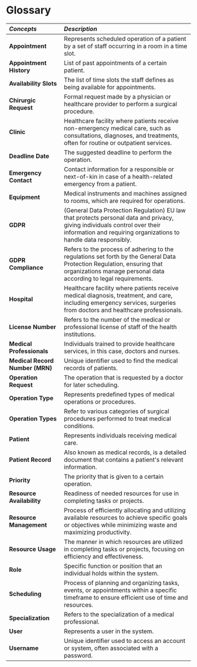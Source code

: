 # Glossary


| **_Concepts_** 	                | **_Description_**                                                                                                                                                                              |                                       
|:--------------------------------|:-----------------------------------------------------------------------------------------------------------------------------------------------------------------------------------------------|
| **Appointment**                 | Represents scheduled operation of a patient by a set of staff occurring in a room in a time slot.                                                                                              |
| **Appointment History**         | List of past appointments of a certain patient.                                                                                                                                                |
| **Availability Slots**          | The list of time slots the staff defines as being available for appointments.                                                                                                                  |
| **Chirurgic Request**           | Formal request made by a physician or healthcare provider to perform a surgical procedure.                                                                                                     |
| **Clinic**                      | Healthcare facility where patients receive non-emergency medical care, such as consultations, diagnoses, and treatments, often for routine or outpatient services.                             |
| **Deadline Date**               | The suggested deadline to perform the operation.                                                                                                                                               |
| **Emergency Contact**           | Contact information for a responsible or next-of-kin in case of a health-related emergency from a patient.                                                                                     |
| **Equipment**                   | Medical instruments and machines assigned to rooms, which are required for operations.                                                                                                         |
| **GDPR**                        | (General Data Protection Regulation) EU law that protects personal data and privacy, giving individuals control over their information and requiring organizations to handle data responsibly. |
| **GDPR Compliance**             | Refers to the process of adhering to the regulations set forth by the General Data Protection Regulation, ensuring that organizations manage personal data according to legal requirements.    |
| **Hospital**                    | Healthcare facility where patients receive medical diagnosis, treatment, and care, including emergency services, surgeries from doctors and healthcare professionals.                          |
| **License Number**              | Refers to the number of the medical or professional license of staff of the health institutions.                                                                                               |
| **Medical Professionals**       | Individuals trained to provide healthcare services, in this case, doctors and nurses.                                                                                                          |
| **Medical Record Number (MRN)** | Unique identifier used to find the medical records of patients.                                                                                                                                |
| **Operation Request**           | The operation that is requested by a doctor for later scheduling.                                                                                                                              |
| **Operation Type**              | Represents predefined types of medical operations or procedures.                                                                                                                               |
| **Operation Types**             | Refer to various categories of surgical procedures performed to treat medical conditions.                                                                                                      |
| **Patient**                     | Represents individuals receiving medical care.                                                                                                                                                 |
| **Patient Record**              | Also known as medical records, is a detailed document that contains a patient's relevant information.                                                                                          |
| **Priority**                    | The priority that is given to a certain operation.                                                                                                                                             |
| **Resource Availability**       | Readiness of needed resources for use in completing tasks or projects.                                                                                                                         |
| **Resource Management**         | Process of efficiently allocating and utilizing available resources to achieve specific goals or objectives while minimizing waste and maximizing productivity.                                |
| **Resource Usage**              | The manner in which resources are utilized in completing tasks or projects, focusing on efficiency and effectiveness.                                                                          |
| **Role**                        | Specific function or position that an individual holds within the system.                                                                                                                      |
| **Scheduling**                  | Process of planning and organizing tasks, events, or appointments within a specific timeframe to ensure efficient use of time and resources.                                                   |
| **Specialization**              | Refers to the specialization of a medical professional.                                                                                                                                        |
| **User**                        | Represents a user in the system.                                                                                                                                                               |
| **Username**                    | Unique identifier used to access an account or system, often associated with a password.                                                                                                       |
